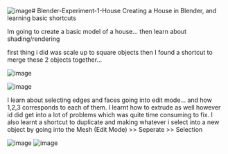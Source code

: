 ![image](https://github.com/user-attachments/assets/6429a689-e03b-4ff3-be77-e149d82ddd72)# Blender-Experiment-1-House
Creating a House in Blender, and learning basic shortcuts


Im going to create a basic model of a house... then learn about shading/rendering

first thing i did was scale up to square objects then I found a shortcut to merge these 2 objects together... 

![image](https://github.com/user-attachments/assets/7528d723-9ac1-49a8-a981-26bac968129d)

![image](https://github.com/user-attachments/assets/ac549fc7-e235-4934-acb5-ac7ad90ca1f9)

I learn about selecting edges and faces going into edit mode... and how 1,2,3 corresponds to each of them. I learnt how to extrude as well
however id did get into a lot of problems which was quite time consuming to fix. I also learnt a shortcut to duplicate and making whatever i select
into a new object by going into the Mesh (Edit Mode) >> Seperate >> Selection

![image](https://github.com/user-attachments/assets/3c52a855-7437-455c-b681-8b47305760f9)
![image](https://github.com/user-attachments/assets/726ad1e7-cddc-48d5-b730-e6e5a4a02e9c)

